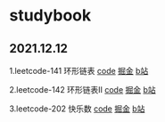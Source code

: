 # studybook

## 2021.12.12

1.leetcode-141 环形链表   [code](https://github.com/rachern/studybook-code/blob/main/algorithm/linked-list-cycle.js)  [掘金](https://juejin.cn/post/7040650564564156447)  [b站](https://www.bilibili.com/video/BV1Li4y1d7zh?spm_id_from=333.999.0.0)

2.leetcode-142 环形链表II  [code](https://github.com/rachern/studybook-code/blob/main/algorithm/linked-list-cycle-ii.js)  [掘金](https://juejin.cn/post/7040749894826459150)  [b站](https://www.bilibili.com/video/BV1HU4y1K7fP?spm_id_from=333.999.0.0)

3.leetcode-202 快乐数  [code](https://github.com/rachern/studybook-code/blob/main/algorithm/happy-number.js)  [掘金](https://juejin.cn/post/7040833837848330247)  [b站](https://www.bilibili.com/video/BV11L411L7WF/)